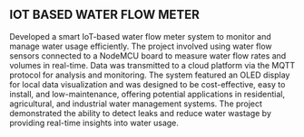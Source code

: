 ## IOT BASED WATER FLOW METER
Developed a smart IoT-based water flow meter system to monitor and manage water usage efficiently. The project involved using water flow sensors connected to a NodeMCU board to measure water flow rates and volumes in real-time. Data was transmitted to a cloud platform via the MQTT protocol for analysis and monitoring. The system featured an OLED display for local data visualization and was designed to be cost-effective, easy to install, and low-maintenance, offering potential applications in residential, agricultural, and industrial water management systems. The project demonstrated the ability to detect leaks and reduce water wastage by providing real-time insights into water usage.


